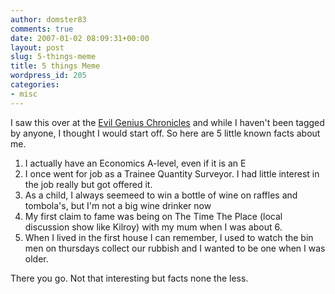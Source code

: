 ```yaml
---
author: domster83
comments: true
date: 2007-01-02 08:09:31+00:00
layout: post
slug: 5-things-meme
title: 5 things Meme
wordpress_id: 205
categories:
- misc
---
```


I saw this over at the [Evil Genius Chronicles](http://www.evilgeniuschronicles.org) and while I haven't been tagged by anyone, I thought I would start off. So here are 5 little known facts about me.
1. I actually have an Economics A-level, even if it is an E
2. I once went for job as a Trainee Quantity Surveyor. I had little interest in the job really but got offered it.
3. As a child, I always seemeed to win a bottle of wine on raffles and tombola's, but I'm not a big wine drinker now
4. My first claim to fame was being on The Time The Place (local discussion show like Kilroy) with my mum when I was about 6.
5. When I lived in the first house I can remember, I used to watch the bin men on thursdays collect our rubbish and I wanted to be one when I was older.




There you go. Not that interesting but facts none the less.
